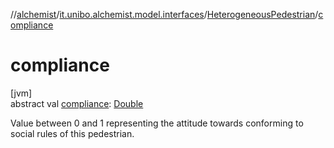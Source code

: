 //[alchemist](../../../index.md)/[it.unibo.alchemist.model.interfaces](../index.md)/[HeterogeneousPedestrian](index.md)/[compliance](compliance.md)

# compliance

[jvm]\
abstract val [compliance](compliance.md): [Double](https://kotlinlang.org/api/latest/jvm/stdlib/kotlin/-double/index.html)

Value between 0 and 1 representing the attitude towards conforming to social rules of this pedestrian.
